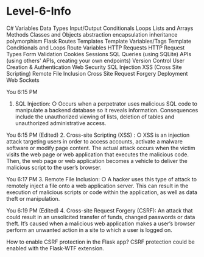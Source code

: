 # Level-6-Info

C#
Variables
Data Types
Input/Output
Conditionals
Loops
Lists and Arrays
Methods
Classes and Objects
abstraction
encapsulation
inheritance
polymorphism
Flask
Routes
Templates
Template Variables/Tags
Template Conditionals and Loops
Route Variables
HTTP Requests
HTTP Request Types
Form Validation
Cookies
Sessions
SQL Queries (using SQLite)
APIs (using others' APIs, creating your own endpoints)
Version Control
User Creation & Authentication
Web Security
SQL Injection
XSS (Cross Site Scripting)
Remote File Inclusion
Cross Site Request Forgery
Deployment
Web Sockets

You 6:15 PM
1. SQL Injection:
○ Occurs when a perpetrator uses malicious SQL code to manipulate a backend database so it reveals information.
Consequences include the unauthorized viewing of lists, deletion of tables and unauthorized administrative access.

You 6:15 PM (Edited)
2. Cross-site Scripting (XSS) :
○ XSS is an injection attack targeting users in order to access accounts, activate a malware software or modify page content.
The actual attack occurs when the victim visits the web page or web application that executes the malicious code. Then, the web page or web application becomes a vehicle to deliver the malicious script to the user’s browser.

You 6:17 PM
3. Remote File Inclusion:
○ A hacker uses this type of attack to remotely inject a file onto a web application server. This can result in the execution of malicious scripts or code within the application, as well as data theft or manipulation.

You 6:19 PM (Edited)
4. Cross-site Request Forgery (CSRF):
An attack that could result in an unsolicited transfer of funds, changed passwords or data theft. It’s caused when a malicious web application makes a user’s browser perform an unwanted action in a site to which a user is logged on.

How to enable CSRF protection in the Flask app? CSRF protection could be enabled with the Flask-WTF extension.

